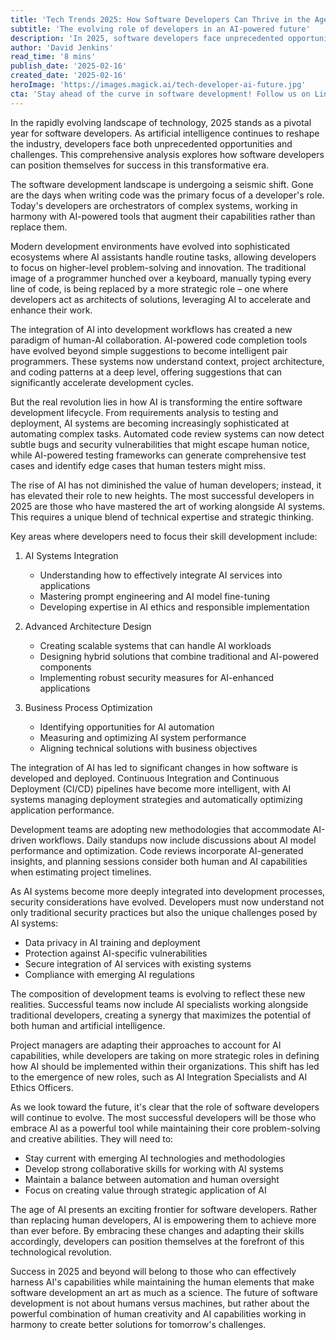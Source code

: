 ```yaml
---
title: 'Tech Trends 2025: How Software Developers Can Thrive in the Age of AI'
subtitle: 'The evolving role of developers in an AI-powered future'
description: 'In 2025, software developers face unprecedented opportunities and challenges as AI reshapes the industry. This analysis explores how developers can thrive by mastering AI collaboration, evolving their skillsets, and embracing new development paradigms while maintaining their essential human expertise.'
author: 'David Jenkins'
read_time: '8 mins'
publish_date: '2025-02-16'
created_date: '2025-02-16'
heroImage: 'https://images.magick.ai/tech-developer-ai-future.jpg'
cta: 'Stay ahead of the curve in software development! Follow us on LinkedIn for daily insights into AI integration, developer best practices, and the future of tech. Join our community of forward-thinking developers shaping tomorrow's digital landscape.'
---
```


In the rapidly evolving landscape of technology, 2025 stands as a pivotal year for software developers. As artificial intelligence continues to reshape the industry, developers face both unprecedented opportunities and challenges. This comprehensive analysis explores how software developers can position themselves for success in this transformative era.

The software development landscape is undergoing a seismic shift. Gone are the days when writing code was the primary focus of a developer's role. Today's developers are orchestrators of complex systems, working in harmony with AI-powered tools that augment their capabilities rather than replace them.

Modern development environments have evolved into sophisticated ecosystems where AI assistants handle routine tasks, allowing developers to focus on higher-level problem-solving and innovation. The traditional image of a programmer hunched over a keyboard, manually typing every line of code, is being replaced by a more strategic role – one where developers act as architects of solutions, leveraging AI to accelerate and enhance their work.

The integration of AI into development workflows has created a new paradigm of human-AI collaboration. AI-powered code completion tools have evolved beyond simple suggestions to become intelligent pair programmers. These systems now understand context, project architecture, and coding patterns at a deep level, offering suggestions that can significantly accelerate development cycles.

But the real revolution lies in how AI is transforming the entire software development lifecycle. From requirements analysis to testing and deployment, AI systems are becoming increasingly sophisticated at automating complex tasks. Automated code review systems can now detect subtle bugs and security vulnerabilities that might escape human notice, while AI-powered testing frameworks can generate comprehensive test cases and identify edge cases that human testers might miss.

The rise of AI has not diminished the value of human developers; instead, it has elevated their role to new heights. The most successful developers in 2025 are those who have mastered the art of working alongside AI systems. This requires a unique blend of technical expertise and strategic thinking.

Key areas where developers need to focus their skill development include:

1. AI Systems Integration
   - Understanding how to effectively integrate AI services into applications
   - Mastering prompt engineering and AI model fine-tuning
   - Developing expertise in AI ethics and responsible implementation

2. Advanced Architecture Design
   - Creating scalable systems that can handle AI workloads
   - Designing hybrid solutions that combine traditional and AI-powered components
   - Implementing robust security measures for AI-enhanced applications

3. Business Process Optimization
   - Identifying opportunities for AI automation
   - Measuring and optimizing AI system performance
   - Aligning technical solutions with business objectives

The integration of AI has led to significant changes in how software is developed and deployed. Continuous Integration and Continuous Deployment (CI/CD) pipelines have become more intelligent, with AI systems managing deployment strategies and automatically optimizing application performance.

Development teams are adopting new methodologies that accommodate AI-driven workflows. Daily standups now include discussions about AI model performance and optimization. Code reviews incorporate AI-generated insights, and planning sessions consider both human and AI capabilities when estimating project timelines.

As AI systems become more deeply integrated into development processes, security considerations have evolved. Developers must now understand not only traditional security practices but also the unique challenges posed by AI systems:

- Data privacy in AI training and deployment
- Protection against AI-specific vulnerabilities
- Secure integration of AI services with existing systems
- Compliance with emerging AI regulations

The composition of development teams is evolving to reflect these new realities. Successful teams now include AI specialists working alongside traditional developers, creating a synergy that maximizes the potential of both human and artificial intelligence.

Project managers are adapting their approaches to account for AI capabilities, while developers are taking on more strategic roles in defining how AI should be implemented within their organizations. This shift has led to the emergence of new roles, such as AI Integration Specialists and AI Ethics Officers.

As we look toward the future, it's clear that the role of software developers will continue to evolve. The most successful developers will be those who embrace AI as a powerful tool while maintaining their core problem-solving and creative abilities. They will need to:

- Stay current with emerging AI technologies and methodologies
- Develop strong collaborative skills for working with AI systems
- Maintain a balance between automation and human oversight
- Focus on creating value through strategic application of AI

The age of AI presents an exciting frontier for software developers. Rather than replacing human developers, AI is empowering them to achieve more than ever before. By embracing these changes and adapting their skills accordingly, developers can position themselves at the forefront of this technological revolution.

Success in 2025 and beyond will belong to those who can effectively harness AI's capabilities while maintaining the human elements that make software development an art as much as a science. The future of software development is not about humans versus machines, but rather about the powerful combination of human creativity and AI capabilities working in harmony to create better solutions for tomorrow's challenges.